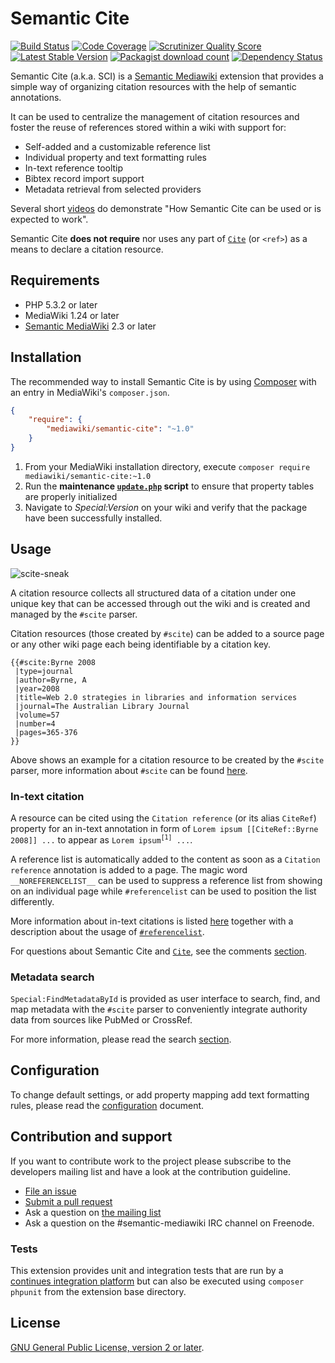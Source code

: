# Semantic Cite

[![Build Status](https://secure.travis-ci.org/SemanticMediaWiki/SemanticCite.svg?branch=master)](http://travis-ci.org/SemanticMediaWiki/SemanticCite)
[![Code Coverage](https://scrutinizer-ci.com/g/SemanticMediaWiki/SemanticCite/badges/coverage.png?s=f3501ede0bcc98824aa51501eb3647ecf71218c0)](https://scrutinizer-ci.com/g/SemanticMediaWiki/SemanticCite/)
[![Scrutinizer Quality Score](https://scrutinizer-ci.com/g/SemanticMediaWiki/SemanticCite/badges/quality-score.png?s=d9aac7e68e6554f95b0a89608cbc36985429d819)](https://scrutinizer-ci.com/g/SemanticMediaWiki/SemanticCite/)
[![Latest Stable Version](https://poser.pugx.org/mediawiki/semantic-cite/version.png)](https://packagist.org/packages/mediawiki/semantic-cite)
[![Packagist download count](https://poser.pugx.org/mediawiki/semantic-cite/d/total.png)](https://packagist.org/packages/mediawiki/semantic-cite)
[![Dependency Status](https://www.versioneye.com/php/mediawiki:semantic-cite/badge.png)](https://www.versioneye.com/php/mediawiki:semantic-cite)

Semantic Cite (a.k.a. SCI) is a [Semantic Mediawiki][smw] extension that provides a simple
way of organizing citation resources with the help of semantic annotations.

It can be used to centralize the management of citation resources and foster the
reuse of references stored within a wiki with support for:

- Self-added and a customizable reference list
- Individual property and text formatting rules
- In-text reference tooltip
- Bibtex record import support
- Metadata retrieval from selected providers

Several short [videos](https://www.youtube.com/playlist?list=PLIJ9eX-UsA5eI_YFdn6HeO2Dcta4CrPzX) do demonstrate
"How Semantic Cite can be used or is expected to work".

Semantic Cite **does not require** nor uses any part of [`Cite`][mw-cite] (or `<ref>`)
as a means to declare a citation resource.

## Requirements

- PHP 5.3.2 or later
- MediaWiki 1.24 or later
- [Semantic MediaWiki][smw] 2.3 or later

## Installation

The recommended way to install Semantic Cite is by using [Composer][composer] with an entry in MediaWiki's `composer.json`.

```json
{
	"require": {
		"mediawiki/semantic-cite": "~1.0"
	}
}
```
1. From your MediaWiki installation directory, execute
   `composer require mediawiki/semantic-cite:~1.0`
2. Run the **maintenance [`update.php`][mw-update] script** to ensure that property tables
   are properly initialized
3. Navigate to _Special:Version_ on your wiki and verify that the package
   have been successfully installed.

## Usage

![scite-sneak](https://cloud.githubusercontent.com/assets/1245473/8370671/7d8bfeac-1bcb-11e5-9007-79a3d39f70ce.png)

A citation resource collects all structured data of a citation under one unique key that
can be accessed through out the wiki and is created and managed by the `#scite` parser.

Citation resources (those created by `#scite`) can be added to a source page
or any other wiki page each being identifiable by a citation key.

```
{{#scite:Byrne 2008
 |type=journal
 |author=Byrne, A
 |year=2008
 |title=Web 2.0 strategies in libraries and information services
 |journal=The Australian Library Journal
 |volume=57
 |number=4
 |pages=365-376
}}
```

Above shows an example for a citation resource to be created by the `#scite` parser, more
information about `#scite` can be found [here][docs-scite].

### In-text citation

A resource can be cited using the `Citation reference` (or its alias `CiteRef`)
property for an in-text annotation in form of `Lorem ipsum [[CiteRef::Byrne 2008]] ...` to appear as
`Lorem ipsum`<sup>`[1]`</sup>` ...`.

A reference list is automatically added to the content as soon as a `Citation reference`
annotation is added to a page. The magic word `__NOREFERENCELIST__` can be used to suppress
a reference list from showing on an individual page while `#referencelist` can be used to position
the list differently.

More information about in-text citations is listed [here][docs-intext] together
with a description about the usage of [`#referencelist`][docs-referencelist].

For questions about Semantic Cite and [`Cite`][mw-cite], see the comments [section][docs-faq].

### Metadata search

`Special:FindMetadataById` is provided as user interface to search, find, and map metadata with the
`#scite` parser to conveniently integrate authority data from sources like PubMed or CrossRef.

For more information, please read the search [section][docs-search].

## Configuration

To change default settings, or add property mapping add text formatting rules, please read the
[configuration][config] document.

## Contribution and support

If you want to contribute work to the project please subscribe to the developers mailing list and
have a look at the contribution guideline.

* [File an issue](https://github.com/SemanticMediaWiki/SemanticCite/issues)
* [Submit a pull request](https://github.com/SemanticMediaWiki/SemanticCite/pulls)
* Ask a question on [the mailing list](https://semantic-mediawiki.org/wiki/Mailing_list)
* Ask a question on the #semantic-mediawiki IRC channel on Freenode.

### Tests

This extension provides unit and integration tests that are run by a [continues integration platform][travis]
but can also be executed using `composer phpunit` from the extension base directory.

## License

[GNU General Public License, version 2 or later][gpl-licence].

[smw]: https://github.com/SemanticMediaWiki/SemanticMediaWiki
[contributors]: https://github.com/SemanticMediaWiki/SemanticCite/graphs/contributors
[travis]: https://travis-ci.org/SemanticMediaWiki/SemanticCite
[gpl-licence]: https://www.gnu.org/copyleft/gpl.html
[composer]: https://getcomposer.org/
[mw-cite]: https://github.com/wikimedia/mediawiki-extensions-Cite
[mw-update]: https://www.mediawiki.org/wiki/Manual:Update.php
[config]: https://github.com/SemanticMediaWiki/SemanticCite/blob/master/CONFIGURATION.md
[docs-faq]: https://github.com/SemanticMediaWiki/SemanticCite/blob/master/docs/08-faq.md
[docs-search]: https://github.com/SemanticMediaWiki/SemanticCite/blob/master/docs/07-search.md
[docs-scite]: https://github.com/SemanticMediaWiki/SemanticCite/blob/master/docs/04-scite.md
[docs-intext]: https://github.com/SemanticMediaWiki/SemanticCite/blob/master/docs/06-intext-citation.md
[docs-referencelist]: https://github.com/SemanticMediaWiki/SemanticCite/blob/master/docs/05-referencelist.md